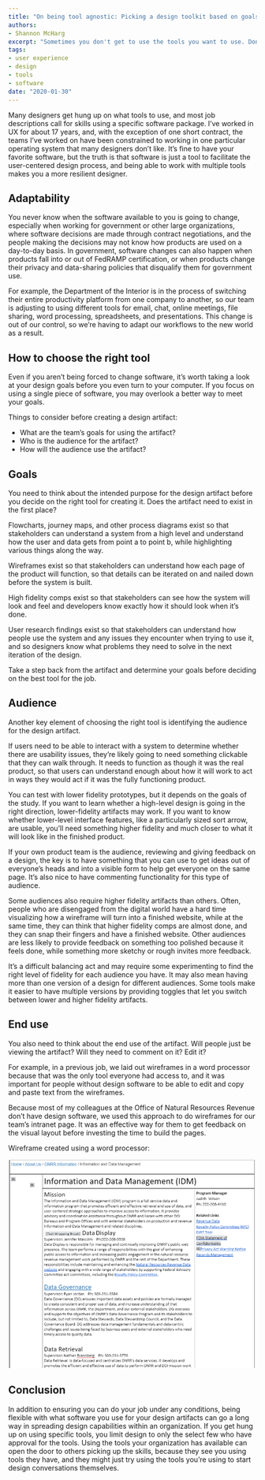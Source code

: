 ```yaml
---
title: "On being tool agnostic: Picking a design toolkit based on goals, constraints, and access"
authors:
- Shannon McHarg
excerpt: "Sometimes you don't get to use the tools you want to use. Don't let that stop you from creating effective designs."
tags:
- user experience
- design
- tools
- software
date: "2020-01-30"
---
```

Many designers get hung up on what tools to use, and most job descriptions call for skills using a specific software package.  I’ve worked in UX for about 17 years, and, with the exception of one short contract, the teams I’ve worked on have been constrained to working in one particular operating system that many designers don’t like. It’s fine to have your favorite software, but the truth is that software is just a tool to facilitate the user-centered design process, and being able to work with multiple tools makes you a more resilient designer.

## Adaptability

You never know when the software available to you is going to change, especially when working for government or other large organizations, where software decisions are made through contract negotiations, and the people making the decisions may not know how products are used on a day-to-day basis.  In government, software changes can also happen when products fall into or out of FedRAMP certification, or when products change their privacy and data-sharing policies that disqualify them for government use.  

For example, the Department of the Interior is in the process of switching their entire productivity platform from one company to another, so our team is adjusting to using different tools for email, chat, online meetings, file sharing, word processing, spreadsheets, and presentations. This change is out of our control, so we’re having to adapt our workflows to the new world as a result.  

## How to choose the right tool

Even if you aren’t being forced to change software, it’s worth taking a look at your design goals before you even turn to your computer. If you focus on using a single piece of software, you may overlook a better way to meet your goals.

Things to consider before creating a design artifact:
* What are the team’s goals for using the artifact?
* Who is the audience for the artifact?
* How will the audience use the artifact?

## Goals

You need to think about the intended purpose for the design artifact before you decide on the right tool for creating it. Does the artifact need to exist in the first place?

Flowcharts, journey maps, and other process diagrams exist so that stakeholders can understand a system from a high level and understand how the user and data gets from point a to point b, while highlighting various things along the way.

Wireframes exist so that stakeholders can understand how each page of the product will function, so that details can be iterated on and nailed down before the system is built.

High fidelity comps exist so that stakeholders can see how the system will look and feel and developers know exactly how it should look when it’s done.

User research findings exist so that stakeholders can understand how people use the system and any issues they encounter when trying to use it,  and so designers know what problems they need to solve in the next iteration of the design.

Take a step back from the artifact and determine your goals before deciding on the best tool for the job.

## Audience

Another key element of choosing the right tool is identifying the audience for the design artifact.

If users need to be able to interact with a system to determine whether there are usability issues, they’re likely going to need something clickable that they can walk through. It needs to function as though it was the real product, so that users can understand enough about how it will work to act in ways they would act if it was the fully functioning product.  

You can test with lower fidelity prototypes, but it depends on the goals of the study. If you want to learn whether a high-level design is going in the right direction, lower-fidelity artifacts may work. If you want to know whether lower-level interface features, like a particularly sized sort arrow, are usable, you’ll need something higher fidelity and much closer to what it will look like in the finished product.

If your own product team is the audience, reviewing and giving feedback on a design, the key is to have something that you can use to get ideas out of everyone’s heads and into a visible form to help get everyone on the same page.  It’s also nice to have commenting functionality for this type of audience.

Some audiences also require higher fidelity artifacts than others. Often, people who are disengaged from the digital world have a hard time visualizing how a wireframe will turn into a finished website, while at the same time, they can think that higher fidelity comps are almost done, and they can snap their fingers and have a finished website. Other audiences are less likely to provide feedback on something too polished because it feels done, while something more sketchy or rough invites more feedback.

It’s a difficult balancing act and may require some experimenting to find the right level of fidelity for each audience you have. It may also mean having more than one version of a design for different audiences.  Some tools make it easier to have multiple versions by providing toggles that let you switch between lower and higher fidelity artifacts.

## End use

You also need to think about the end use of the artifact. Will people just be viewing the artifact? Will they need to comment on it? Edit it?

For example, in a previous job, we laid out wireframes in a word processor because that was the only tool everyone had access to, and it was important for people without design software to be able to edit and copy and paste text from the wireframes.   

Because most of my colleagues at the Office of Natural Resources Revenue don’t have design software, we used this approach to do wireframes for our team’s intranet page. It was an effective way for them to get feedback on the visual layout before investing the time to build the pages.

Wireframe created using a word processor:

![Wireframe created in a word processor, with breadcrumb navigation at top, title of Information and Data Management, and sections for mission, data display, data governance, and data retrieval in the main column, with a right column containing contact information and related links](./Wireframe.png)

## Conclusion

In addition to ensuring you can do your job under any conditions, being flexible with what software you use for your design artifacts can go a long way in spreading design capabilities within an organization. If you get hung up on using specific tools, you limit design to only the select few who have approval for the tools. Using the tools your organization has available can open the door to others picking up the skills, because they see you using tools they have, and they might just try using the tools you’re using to start design conversations themselves.
